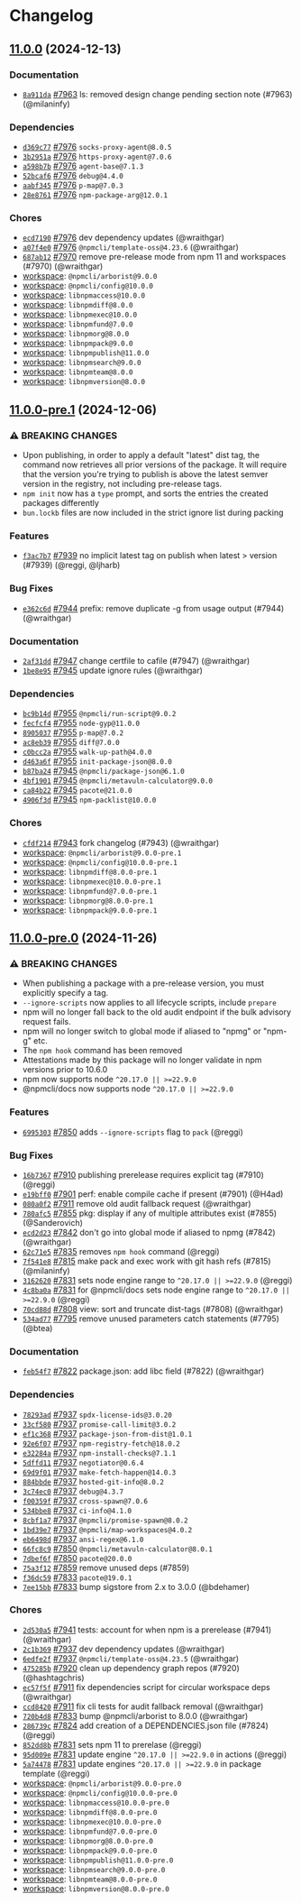 # Changelog

## [11.0.0](https://github.com/npm/cli/compare/v11.0.0-pre.1...v11.0.0) (2024-12-13)
### Documentation
* [`8a911da`](https://github.com/npm/cli/commit/8a911da452b9785bcd051778570beeb2d8b27421) [#7963](https://github.com/npm/cli/pull/7963) ls: removed design change pending section note (#7963) (@milaninfy)
### Dependencies
* [`d369c77`](https://github.com/npm/cli/commit/d369c7716d753580da708723a2a4f8b3be767cb1) [#7976](https://github.com/npm/cli/pull/7976) `socks-proxy-agent@8.0.5`
* [`3b2951a`](https://github.com/npm/cli/commit/3b2951a3ba1521b9866d9b33960aa3307d4f31dd) [#7976](https://github.com/npm/cli/pull/7976) `https-proxy-agent@7.0.6`
* [`a598b7b`](https://github.com/npm/cli/commit/a598b7bd3de2b02bd14a3fa2f49c14a5ca50a43e) [#7976](https://github.com/npm/cli/pull/7976) `agent-base@7.1.3`
* [`52bcaf6`](https://github.com/npm/cli/commit/52bcaf6464f44b30137ee3d3fe79322c1b1646ef) [#7976](https://github.com/npm/cli/pull/7976) `debug@4.4.0`
* [`aabf345`](https://github.com/npm/cli/commit/aabf345a524f8aba7e0f45c0d4b8c86d5160d0cc) [#7976](https://github.com/npm/cli/pull/7976) `p-map@7.0.3`
* [`28e8761`](https://github.com/npm/cli/commit/28e876135411cd9a93dbdd74906869c54286d7bc) [#7976](https://github.com/npm/cli/pull/7976) `npm-package-arg@12.0.1`
### Chores
* [`ecd7190`](https://github.com/npm/cli/commit/ecd719026860d464557223b212acec4347477128) [#7976](https://github.com/npm/cli/pull/7976) dev dependency updates (@wraithgar)
* [`a07f4e0`](https://github.com/npm/cli/commit/a07f4e0d921f640be6aa87736debd550ec478f89) [#7976](https://github.com/npm/cli/pull/7976) `@npmcli/template-oss@4.23.6` (@wraithgar)
* [`687ab12`](https://github.com/npm/cli/commit/687ab12eb5ea0ee1017101f3a83d42fd76299627) [#7970](https://github.com/npm/cli/pull/7970) remove pre-release mode from npm 11 and workspaces (#7970) (@wraithgar)
* [workspace](https://github.com/npm/cli/releases/tag/arborist-v9.0.0): `@npmcli/arborist@9.0.0`
* [workspace](https://github.com/npm/cli/releases/tag/config-v10.0.0): `@npmcli/config@10.0.0`
* [workspace](https://github.com/npm/cli/releases/tag/libnpmaccess-v10.0.0): `libnpmaccess@10.0.0`
* [workspace](https://github.com/npm/cli/releases/tag/libnpmdiff-v8.0.0): `libnpmdiff@8.0.0`
* [workspace](https://github.com/npm/cli/releases/tag/libnpmexec-v10.0.0): `libnpmexec@10.0.0`
* [workspace](https://github.com/npm/cli/releases/tag/libnpmfund-v7.0.0): `libnpmfund@7.0.0`
* [workspace](https://github.com/npm/cli/releases/tag/libnpmorg-v8.0.0): `libnpmorg@8.0.0`
* [workspace](https://github.com/npm/cli/releases/tag/libnpmpack-v9.0.0): `libnpmpack@9.0.0`
* [workspace](https://github.com/npm/cli/releases/tag/libnpmpublish-v11.0.0): `libnpmpublish@11.0.0`
* [workspace](https://github.com/npm/cli/releases/tag/libnpmsearch-v9.0.0): `libnpmsearch@9.0.0`
* [workspace](https://github.com/npm/cli/releases/tag/libnpmteam-v8.0.0): `libnpmteam@8.0.0`
* [workspace](https://github.com/npm/cli/releases/tag/libnpmversion-v8.0.0): `libnpmversion@8.0.0`

## [11.0.0-pre.1](https://github.com/npm/cli/compare/v11.0.0-pre.0...v11.0.0-pre.1) (2024-12-06)
### ⚠️ BREAKING CHANGES
* Upon publishing, in order to apply a default "latest" dist tag, the command now retrieves all prior versions of the package. It will require that the version you're trying to publish is above the latest semver version in the registry, not including pre-release tags.
* `npm init` now has a `type` prompt, and sorts the entries the created packages differently
* `bun.lockb` files are now included in the strict ignore list during packing
### Features
* [`f3ac7b7`](https://github.com/npm/cli/commit/f3ac7b7460e1d9e1f9d3d8056317e36bb9813d5d) [#7939](https://github.com/npm/cli/pull/7939) no implicit latest tag on publish when latest > version (#7939) (@reggi, @ljharb)
### Bug Fixes
* [`e362c6d`](https://github.com/npm/cli/commit/e362c6d3a6c8bc0221b8c8a6c3dd623da9e6ae04) [#7944](https://github.com/npm/cli/pull/7944) prefix: remove duplicate -g from usage output (#7944) (@wraithgar)
### Documentation
* [`2af31dd`](https://github.com/npm/cli/commit/2af31dd30f4c226f43ce7295cd0b5fbb3f3cb2a6) [#7947](https://github.com/npm/cli/pull/7947) change certfile to cafile (#7947) (@wraithgar)
* [`1be8e95`](https://github.com/npm/cli/commit/1be8e9500826e7aef041976fd908658f473caf23) [#7945](https://github.com/npm/cli/pull/7945) update ignore rules (@wraithgar)
### Dependencies
* [`bc9b14d`](https://github.com/npm/cli/commit/bc9b14dc35378262c36ef5f59f96455b21a430cc) [#7955](https://github.com/npm/cli/pull/7955) `@npmcli/run-script@9.0.2`
* [`fecfcf4`](https://github.com/npm/cli/commit/fecfcf4987e30cc5ed04b0b77ccc9eb30c2b5c8f) [#7955](https://github.com/npm/cli/pull/7955) `node-gyp@11.0.0`
* [`8905037`](https://github.com/npm/cli/commit/890503767c733a1eacfdd562b01eb37ac253906c) [#7955](https://github.com/npm/cli/pull/7955) `p-map@7.0.2`
* [`ac8eb39`](https://github.com/npm/cli/commit/ac8eb390b0e0a21346fcdc5476ee0b884278b3a9) [#7955](https://github.com/npm/cli/pull/7955) `diff@7.0.0`
* [`c0bcc2a`](https://github.com/npm/cli/commit/c0bcc2a860fec5c86234dec44f5474364c25aefc) [#7955](https://github.com/npm/cli/pull/7955) `walk-up-path@4.0.0`
* [`d463a6f`](https://github.com/npm/cli/commit/d463a6f071da79b7a2151eeeea8a6f6cceea182f) [#7955](https://github.com/npm/cli/pull/7955) `init-package-json@8.0.0`
* [`b87ba24`](https://github.com/npm/cli/commit/b87ba2402ab86532d54b7b4e09b38582c0f11a5e) [#7945](https://github.com/npm/cli/pull/7945) `@npmcli/package-json@6.1.0`
* [`4bf1901`](https://github.com/npm/cli/commit/4bf1901f6dc57748d851ebe82262e9bef85a4ba7) [#7945](https://github.com/npm/cli/pull/7945) `@npmcli/metavuln-calculator@9.0.0`
* [`ca84b22`](https://github.com/npm/cli/commit/ca84b22a18806495c37ef6ee2aecd42a1c7bb7f6) [#7945](https://github.com/npm/cli/pull/7945) `pacote@21.0.0`
* [`4906f3d`](https://github.com/npm/cli/commit/4906f3ddf05c97f6e9832617a22c7ae228b46985) [#7945](https://github.com/npm/cli/pull/7945) `npm-packlist@10.0.0`
### Chores
* [`cfdf214`](https://github.com/npm/cli/commit/cfdf2147b5bfd80c7478486d07cb085de6fb8c4c) [#7943](https://github.com/npm/cli/pull/7943) fork changelog (#7943) (@wraithgar)
* [workspace](https://github.com/npm/cli/releases/tag/arborist-v9.0.0-pre.1): `@npmcli/arborist@9.0.0-pre.1`
* [workspace](https://github.com/npm/cli/releases/tag/config-v10.0.0-pre.1): `@npmcli/config@10.0.0-pre.1`
* [workspace](https://github.com/npm/cli/releases/tag/libnpmdiff-v8.0.0-pre.1): `libnpmdiff@8.0.0-pre.1`
* [workspace](https://github.com/npm/cli/releases/tag/libnpmexec-v10.0.0-pre.1): `libnpmexec@10.0.0-pre.1`
* [workspace](https://github.com/npm/cli/releases/tag/libnpmfund-v7.0.0-pre.1): `libnpmfund@7.0.0-pre.1`
* [workspace](https://github.com/npm/cli/releases/tag/libnpmorg-v8.0.0-pre.1): `libnpmorg@8.0.0-pre.1`
* [workspace](https://github.com/npm/cli/releases/tag/libnpmpack-v9.0.0-pre.1): `libnpmpack@9.0.0-pre.1`

## [11.0.0-pre.0](https://github.com/npm/cli/compare/v10.9.0...v11.0.0-pre.0) (2024-11-26)
### ⚠️ BREAKING CHANGES
* When publishing a package with a pre-release version, you must explicitly specify a tag.
* `--ignore-scripts` now applies to all lifecycle scripts, include `prepare`
* npm will no longer fall back to the old audit endpoint if the bulk advisory request fails.
* npm will no longer switch to global mode if aliased to "npmg" or "npm-g" etc.
* The `npm hook` command has been removed
* Attestations made by this package will no longer validate in npm versions prior to 10.6.0
* npm now supports node `^20.17.0 || >=22.9.0`
* @npmcli/docs now supports node `^20.17.0 || >=22.9.0`
### Features
* [`6995303`](https://github.com/npm/cli/commit/6995303687ab59541b727bf611f73624d1829b6c) [#7850](https://github.com/npm/cli/pull/7850) adds `--ignore-scripts` flag to `pack` (@reggi)
### Bug Fixes
* [`16b7367`](https://github.com/npm/cli/commit/16b7367245a0ea7228a27a43555eefb3c6b16870) [#7910](https://github.com/npm/cli/pull/7910) publishing prerelease requires explicit tag (#7910) (@reggi)
* [`e19bff0`](https://github.com/npm/cli/commit/e19bff0ece79b189497720f076c0b324cb641061) [#7901](https://github.com/npm/cli/pull/7901) perf: enable compile cache if present (#7901) (@H4ad)
* [`080a0f2`](https://github.com/npm/cli/commit/080a0f2d3f09a81f0a5b2992431e0bc7feb8d701) [#7911](https://github.com/npm/cli/pull/7911) remove old audit fallback request (@wraithgar)
* [`780afc5`](https://github.com/npm/cli/commit/780afc50e3a345feb1871a28e33fa48235bc3bd5) [#7855](https://github.com/npm/cli/pull/7855) pkg: display if any of multiple attributes exist (#7855) (@Sanderovich)
* [`ecd2d23`](https://github.com/npm/cli/commit/ecd2d23d429b2fee833e534e679cce97e4190b1b) [#7842](https://github.com/npm/cli/pull/7842) don't go into global mode if aliased to npmg (#7842) (@wraithgar)
* [`62c71e5`](https://github.com/npm/cli/commit/62c71e5128a01283f97bd62da30ddc673bddda0b) [#7835](https://github.com/npm/cli/pull/7835) removes `npm hook` command (@reggi)
* [`7f541e8`](https://github.com/npm/cli/commit/7f541e82a0b2908cc0cfef9a36b714eeab40c029) [#7815](https://github.com/npm/cli/pull/7815) make pack and exec work with git hash refs (#7815) (@milaninfy)
* [`3162620`](https://github.com/npm/cli/commit/316262004747e04dfdcf2628abbc45cd366c86b8) [#7831](https://github.com/npm/cli/pull/7831) sets node engine range to `^20.17.0 || >=22.9.0` (@reggi)
* [`4c8ba0a`](https://github.com/npm/cli/commit/4c8ba0aa678b532146200e4cc082f151983b0d82) [#7831](https://github.com/npm/cli/pull/7831) for @npmcli/docs sets node engine range to `^20.17.0 || >=22.9.0` (@reggi)
* [`70cd88d`](https://github.com/npm/cli/commit/70cd88d95aa06ac96154c14ee262076704af807f) [#7808](https://github.com/npm/cli/pull/7808) view: sort and truncate dist-tags (#7808) (@wraithgar)
* [`534ad77`](https://github.com/npm/cli/commit/534ad7789e5c61f579f44d782bdd18ea3ff1ee20) [#7795](https://github.com/npm/cli/pull/7795) remove unused parameters catch statements (#7795) (@btea)
### Documentation
* [`feb54f7`](https://github.com/npm/cli/commit/feb54f7e9a39bd52519221bae4fafc8bc70f235e) [#7822](https://github.com/npm/cli/pull/7822) package.json: add libc field (#7822) (@wraithgar)
### Dependencies
* [`78293ad`](https://github.com/npm/cli/commit/78293ad9b58b30b373dd69d15ea4e5735e720f55) [#7937](https://github.com/npm/cli/pull/7937) `spdx-license-ids@3.0.20`
* [`33cf580`](https://github.com/npm/cli/commit/33cf5801308b4b0b2a055e842a340135367f8a8d) [#7937](https://github.com/npm/cli/pull/7937) `promise-call-limit@3.0.2`
* [`ef1c368`](https://github.com/npm/cli/commit/ef1c3687b35295993258127ad7a5b0fd323fba8b) [#7937](https://github.com/npm/cli/pull/7937) `package-json-from-dist@1.0.1`
* [`92e6f07`](https://github.com/npm/cli/commit/92e6f076789b3bc39377308b84ee834b98855258) [#7937](https://github.com/npm/cli/pull/7937) `npm-registry-fetch@18.0.2`
* [`e32284a`](https://github.com/npm/cli/commit/e32284a8ebb679e41a2e8f0c8c63cc704296810c) [#7937](https://github.com/npm/cli/pull/7937) `npm-install-checks@7.1.1`
* [`5dffd11`](https://github.com/npm/cli/commit/5dffd112ba85864582b9af688ffc0b6d1a6a0166) [#7937](https://github.com/npm/cli/pull/7937) `negotiator@0.6.4`
* [`69d9f01`](https://github.com/npm/cli/commit/69d9f01ab11cb79bede2bde00423b9511d048c56) [#7937](https://github.com/npm/cli/pull/7937) `make-fetch-happen@14.0.3`
* [`884bbde`](https://github.com/npm/cli/commit/884bbde5a2865722fae0eb4de386f4d55ebdba93) [#7937](https://github.com/npm/cli/pull/7937) `hosted-git-info@8.0.2`
* [`3c74ec0`](https://github.com/npm/cli/commit/3c74ec00e1244178226b88331f703aded3c9d1e2) [#7937](https://github.com/npm/cli/pull/7937) `debug@4.3.7`
* [`f00359f`](https://github.com/npm/cli/commit/f00359f422d00ea6d209d624e2885e072b0a8f60) [#7937](https://github.com/npm/cli/pull/7937) `cross-spawn@7.0.6`
* [`534bbe8`](https://github.com/npm/cli/commit/534bbe8482f04f65c96c34fdd8734be91b29b18a) [#7937](https://github.com/npm/cli/pull/7937) `ci-info@4.1.0`
* [`8cbf1a7`](https://github.com/npm/cli/commit/8cbf1a75e12c586cdf77f03f7494ecb17b7030df) [#7937](https://github.com/npm/cli/pull/7937) `@npmcli/promise-spawn@8.0.2`
* [`1bd39e7`](https://github.com/npm/cli/commit/1bd39e7f766373021cc137fecc3cc3076967b444) [#7937](https://github.com/npm/cli/pull/7937) `@npmcli/map-workspaces@4.0.2`
* [`eb6498d`](https://github.com/npm/cli/commit/eb6498dc543fa117ba4d4bc87c7bc77423e2b72a) [#7937](https://github.com/npm/cli/pull/7937) `ansi-regex@6.1.0`
* [`66fc8c9`](https://github.com/npm/cli/commit/66fc8c997a37b0e28d35cb537fc68f6ed5466a73) [#7850](https://github.com/npm/cli/pull/7850) `@npmcli/metavuln-calculator@8.0.1`
* [`7dbef6f`](https://github.com/npm/cli/commit/7dbef6f3a3ead089b1b8b9fe6b2fa25e24309000) [#7850](https://github.com/npm/cli/pull/7850) `pacote@20.0.0`
* [`75a3f12`](https://github.com/npm/cli/commit/75a3f1228865f426d8790be27f1258e501f2c450) [#7859](https://github.com/npm/cli/pull/7859) remove unused deps (#7859)
* [`f36dc59`](https://github.com/npm/cli/commit/f36dc593ecbfe77439a1d0e31afb5a45de3b8d14) [#7833](https://github.com/npm/cli/pull/7833) `pacote@19.0.1`
* [`7ee15bb`](https://github.com/npm/cli/commit/7ee15bbdc1da0ed85297f47952b66089f29ed3fd) [#7833](https://github.com/npm/cli/pull/7833) bump sigstore from 2.x to 3.0.0 (@bdehamer)
### Chores
* [`2d530a5`](https://github.com/npm/cli/commit/2d530a5db705e72569d4beec02d86a2939b212f3) [#7941](https://github.com/npm/cli/pull/7941) tests: account for when npm is a prerelease (#7941) (@wraithgar)
* [`2c1b369`](https://github.com/npm/cli/commit/2c1b36951b1af9b798ece9392d778d4f9eff2268) [#7937](https://github.com/npm/cli/pull/7937) dev dependency updates (@wraithgar)
* [`6edfe2f`](https://github.com/npm/cli/commit/6edfe2f3a45169b6d194ccd8d366bb8d0e09b4a5) [#7937](https://github.com/npm/cli/pull/7937) `@npmcli/template-oss@4.23.5` (@wraithgar)
* [`475285b`](https://github.com/npm/cli/commit/475285b81e8db441ccadca1273b2bae9d83fc941) [#7920](https://github.com/npm/cli/pull/7920) clean up dependency graph repos (#7920) (@hashtagchris)
* [`ec57f5f`](https://github.com/npm/cli/commit/ec57f5f0831e6e82b87b9ed9ebdfa9fc3d5ba1ee) [#7911](https://github.com/npm/cli/pull/7911) fix dependencies script for circular workspace deps (@wraithgar)
* [`ccd8420`](https://github.com/npm/cli/commit/ccd84201e4e369992289842a5117cb3b531a7a36) [#7911](https://github.com/npm/cli/pull/7911) fix cli tests for audit fallback removal (@wraithgar)
* [`720b4d8`](https://github.com/npm/cli/commit/720b4d807bd2e214a045a9ffa9c56435823a7a05) [#7833](https://github.com/npm/cli/pull/7833) bump @npmcli/arborist to 8.0.0 (@wraithgar)
* [`286739c`](https://github.com/npm/cli/commit/286739c0224bad88c4a38927bafd61973f71098c) [#7824](https://github.com/npm/cli/pull/7824) add creation of a DEPENDENCIES.json file (#7824) (@reggi)
* [`852dd8b`](https://github.com/npm/cli/commit/852dd8bdcb958439d343bcd9fb27fb4f07e95991) [#7831](https://github.com/npm/cli/pull/7831) sets npm 11 to prerelase (@reggi)
* [`95d009e`](https://github.com/npm/cli/commit/95d009e606b187b9e148f4f1119b8a19e5beb7f0) [#7831](https://github.com/npm/cli/pull/7831) update engine `^20.17.0 || >=22.9.0` in actions (@reggi)
* [`5a74478`](https://github.com/npm/cli/commit/5a744782af53d6655669e49d911468934ea5e027) [#7831](https://github.com/npm/cli/pull/7831) update engines `^20.17.0 || >=22.9.0` in package template (@reggi)
* [workspace](https://github.com/npm/cli/releases/tag/arborist-v9.0.0-pre.0): `@npmcli/arborist@9.0.0-pre.0`
* [workspace](https://github.com/npm/cli/releases/tag/config-v10.0.0-pre.0): `@npmcli/config@10.0.0-pre.0`
* [workspace](https://github.com/npm/cli/releases/tag/libnpmaccess-v10.0.0-pre.0): `libnpmaccess@10.0.0-pre.0`
* [workspace](https://github.com/npm/cli/releases/tag/libnpmdiff-v8.0.0-pre.0): `libnpmdiff@8.0.0-pre.0`
* [workspace](https://github.com/npm/cli/releases/tag/libnpmexec-v10.0.0-pre.0): `libnpmexec@10.0.0-pre.0`
* [workspace](https://github.com/npm/cli/releases/tag/libnpmfund-v7.0.0-pre.0): `libnpmfund@7.0.0-pre.0`
* [workspace](https://github.com/npm/cli/releases/tag/libnpmorg-v8.0.0-pre.0): `libnpmorg@8.0.0-pre.0`
* [workspace](https://github.com/npm/cli/releases/tag/libnpmpack-v9.0.0-pre.0): `libnpmpack@9.0.0-pre.0`
* [workspace](https://github.com/npm/cli/releases/tag/libnpmpublish-v11.0.0-pre.0): `libnpmpublish@11.0.0-pre.0`
* [workspace](https://github.com/npm/cli/releases/tag/libnpmsearch-v9.0.0-pre.0): `libnpmsearch@9.0.0-pre.0`
* [workspace](https://github.com/npm/cli/releases/tag/libnpmteam-v8.0.0-pre.0): `libnpmteam@8.0.0-pre.0`
* [workspace](https://github.com/npm/cli/releases/tag/libnpmversion-v8.0.0-pre.0): `libnpmversion@8.0.0-pre.0`
